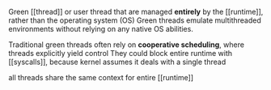 Green [[thread]] or user thread that are managed **entirely** by the [[runtime]], rather than the operating system (OS)
Green threads emulate multithreaded environments without relying on any native OS abilities.

Traditional green threads often rely on **cooperative scheduling**, where threads explicitly yield control
They could block entire runtime with [[syscalls]], because kernel assumes it deals with a single thread

all threads share the same context for entire [[runtime]]
